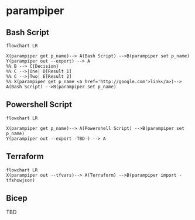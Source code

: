 # parampiper

## Bash Script 
```mermaid
flowchart LR

X(parampiper get p_name)--> A(Bash Script) -->B(parampiper set p_name)
Y(parampiper out --export) --> A
%% B --> C{Decision}
%% C -->|One| D[Result 1]
%% C -->|Two| E[Result 2]
%% X(parampiper get p_name <a href='http://google.com'>link</a>)--> A(Bash Script) -->B(parampiper set p_name)
```

## Powershell Script 
```mermaid
flowchart LR

X(parampiper get p_name)--> A(Powershell Script) -->B(parampiper set p_name)
Y(parampiper out --export -TBD-) --> A
```

## Terraform
```mermaid
flowchart LR
X(parampiper out --tfvars)--> A(Terraform) -->B(parampiper import -tfshowjson)

```

## Bicep

TBD
